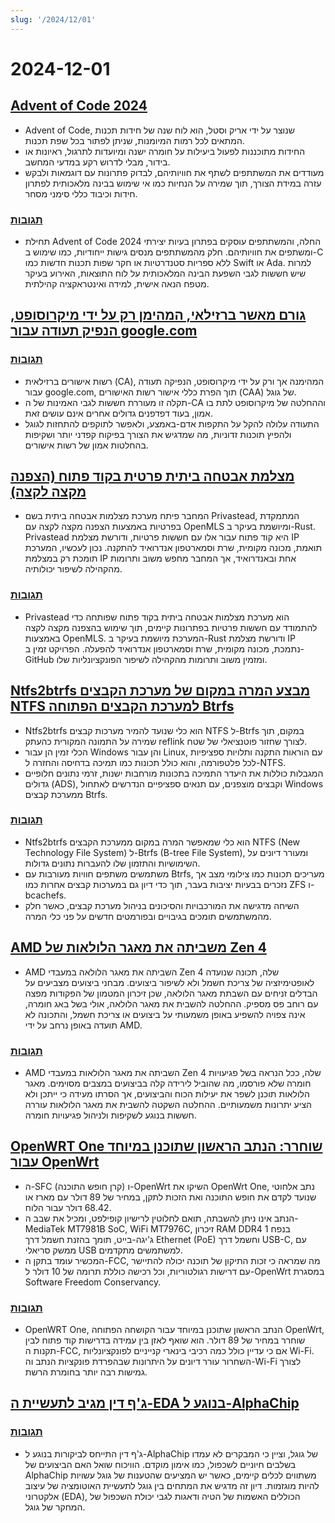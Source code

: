 ```yaml
---
slug: '/2024/12/01'
---
```


# 2024-12-01

## [Advent of Code 2024](https://adventofcode.com/2024/about)

- Advent of Code, שנוצר על ידי אריק וסטל, הוא לוח שנה של חידות תכנות המתאים לכל רמות המיומנות, שניתן לפתור בכל שפת תכנות.
- החידות מתוכננות לפעול ביעילות על חומרה ישנה ומיועדות לתרגול, ראיונות או בידור, מבלי לדרוש רקע במדעי המחשב.
- מעודדים את המשתתפים לשתף את חוויותיהם, לבדוק פתרונות עם דוגמאות ולבקש עזרה במידת הצורך, תוך שמירה על הנחיות כמו אי שימוש בבינה מלאכותית לפתרון חידות וכיבוד כללי סימני מסחר.

### [תגובות](https://news.ycombinator.com/item?id=42287231)

- תחילת Advent of Code 2024 החלה, והמשתתפים עוסקים בפתרון בעיות יצירתי ומשתפים את חוויותיהם. חלק מהמשתתפים מנסים גישות ייחודיות, כמו שימוש ב-C ללא ספריות סטנדרטיות או חקר שפות תכנות חדשות כמו Swift או Ada. למרות שיש חששות לגבי השפעת הבינה המלאכותית על לוח התוצאות, האירוע בעיקר מטפח הנאה אישית, למידה ואינטראקציה קהילתית.

## [גורם מאשר ברזילאי, המהימן רק על ידי מיקרוסופט, הנפיק תעודה עבור google.com](https://follow.agwa.name/notice/AoZSMI38xcA3TrN1sm)

### [תגובות](https://news.ycombinator.com/item?id=42284202)

- רשות אישורים ברזילאית (CA), המהימנה אך ורק על ידי מיקרוסופט, הנפיקה תעודה עבור google.com, תוך הפרת כללי אישור רשות האישורים (CAA) של גוגל.
- תקלה זו מעוררת חששות לגבי האמינות של ה-CA וההחלטה של מיקרוסופט לתת בו אמון, בעוד דפדפנים גדולים אחרים אינם עושים זאת.
- התעודה עלולה להקל על התקפות אדם-באמצע, ולאפשר לתוקפים להתחזות לגוגל ולהפיץ תוכנות זדוניות, מה שמדגיש את הצורך בפיקוח קפדני יותר ושקיפות בהחלטות אמון של רשות אישורים.

## [מצלמת אבטחה ביתית פרטית בקוד פתוח (הצפנה מקצה לקצה)](https://github.com/privastead/privastead)

- המחבר פיתח מערכת מצלמות אבטחה ביתית בשם Privastead, המתמקדת בפרטיות באמצעות הצפנה מקצה לקצה עם OpenMLS ומיושמת בעיקר ב-Rust. Privastead היא קוד פתוח עבור אלו עם חששות פרטיות, ודורשת מצלמת IP תואמת, מכונה מקומית, שרת וסמארטפון אנדרואיד להתקנה. נכון לעכשיו, המערכת תומכת רק במצלמת IP אחת ובאנדרואיד, אך המחבר מחפש משוב ותרומות מהקהילה לשיפור יכולותיה.

### [תגובות](https://news.ycombinator.com/item?id=42284412)

- Privastead הוא מערכת מצלמות אבטחה ביתית בקוד פתוח שפותחה כדי להתמודד עם חששות פרטיות בפתרונות קיימים, תוך שימוש בהצפנה מקצה לקצה באמצעות OpenMLS. המערכת מיושמת בעיקר ב-Rust ודורשת מצלמת IP נתמכת, מכונה מקומית, שרת וסמארטפון אנדרואיד להפעלה. הפרויקט זמין ב-GitHub ומזמין משוב ותרומות מהקהילה לשיפור הפונקציונליות שלו.

## [Ntfs2btrfs מבצע המרה במקום של מערכת הקבצים NTFS למערכת הקבצים הפתוחה Btrfs](https://github.com/maharmstone/ntfs2btrfs)

- Ntfs2btrfs הוא כלי שנועד להמיר מערכות קבצים NTFS ל-Btrfs במקום, תוך שמירה על התמונה המקורית כהעתק reflink לצורך שחזור פוטנציאלי של שטח.
- הכלי זמין הן עבור Windows והן עבור Linux, עם הוראות התקנה ותלויות ספציפיות לכל פלטפורמה, והוא כולל תכונות כמו תמיכה בדחיסה והחזרה ל-NTFS.
- המגבלות כוללות את היעדר התמיכה בתכונות מורחבות ישנות, זרמי נתונים חלופיים גדולים (ADS), וקבצים מוצפנים, עם תנאים ספציפיים הנדרשים לאתחול Windows ממערכת קבצים Btrfs.

### [תגובות](https://news.ycombinator.com/item?id=42283950)

- Ntfs2btrfs הוא כלי שמאפשר המרה במקום ממערכת הקבצים NTFS (New Technology File System) ל-Btrfs (B-tree File System), ומעורר דיונים על השימושיות והתזמון שלו להעברות נתונים גדולות.
- משתמשים משתפים חוויות מעורבות עם Btrfs, מעריכים תכונות כמו צילומי מצב אך נזכרים בבעיות יציבות בעבר, תוך כדי דיון גם במערכות קבצים אחרות כמו ZFS ו-bcachefs.
- השיחה מדגישה את המורכבויות והסיכונים בניהול מערכת קבצים, כאשר חלק מהמשתמשים תומכים בגיבויים ובפורמטים חדשים על פני כלי המרה.

## [AMD משביתה את מאגר הלולאות של Zen 4](https://chipsandcheese.com/p/amd-disables-zen-4s-loop-buffer)

- AMD השביתה את מאגר הלולאה במעבדי Zen 4 שלה, תכונה שנועדה לאופטימיזציה של צריכת חשמל ולא לשיפור ביצועים. מבחני ביצועים מצביעים על הבדלים זניחים עם השבתת מאגר הלולאה, שכן זיכרון המטמון של הפקודות מפצה עם רוחב פס מספיק. ההחלטה להשבית את מאגר הלולאה, אולי בשל באג חומרה, אינה צפויה להשפיע באופן משמעותי על ביצועים או צריכת חשמל, והתכונה לא תועדה באופן נרחב על ידי AMD.

### [תגובות](https://news.ycombinator.com/item?id=42283933)

- AMD השביתה את מאגר הלולאות במעבדי Zen 4 שלה, ככל הנראה בשל פגיעויות חומרה שלא פורסמו, מה שהוביל לירידה קלה בביצועים במצבים מסוימים. מאגר הלולאות תוכנן לשפר את יעילות הכוח והביצועים, אך הסרתו מעידה כי ייתכן ולא הציע יתרונות משמעותיים. ההחלטה השקטה להשבית את מאגר הלולאות עוררה חששות בנוגע לשקיפות ולניהול פגיעויות חומרה.

## [OpenWRT One שוחרר: הנתב הראשון שתוכנן במיוחד עבור OpenWrt](https://sfconservancy.org/news/2024/nov/29/openwrt-one-wireless-router-now-ships-black-friday/)

- ה-SFC (קרן חופש התוכנה) ו-OpenWrt השיקו את OpenWrt One, נתב אלחוטי שנועד לקדם את חופש התוכנה ואת הזכות לתקן, במחיר של 89 דולר עם מארז או 68.42 דולר עבור הלוח.
- הנתב אינו ניתן להשבתה, תואם לחלוטין לרישיון קופילפט, ומכיל את שבב ה-MediaTek MT7981B SoC, WiFi MT7976C, זיכרון RAM DDR4 בנפח 1 ג'יגה-בייט, תומך בהזנת חשמל דרך Ethernet (PoE) וחשמל דרך USB-C, עם ממשק סריאלי USB למשתמשים מתקדמים.
- המכשיר עומד בתקן ה-FCC, מה שמראה כי זכות התיקון של תוכנה יכולה להתיישר עם דרישות רגולטוריות, וכל רכישה כוללת תרומה של 10 דולר ל-OpenWrt במסגרת Software Freedom Conservancy.

### [תגובות](https://news.ycombinator.com/item?id=42285689)

- OpenWRT One, הנתב הראשון שתוכנן במיוחד עבור הקושחה הפתוחה OpenWrt, שוחרר במחיר של 89 דולר. הוא שואף לאזן בין עמידה בדרישות קוד פתוח לבין תקנות ה-FCC, אם כי עדיין כולל כמה רכיבי בינארי קנייניים לפונקציונליות Wi-Fi. השחרור עורר דיונים על היתרונות שבהפרדת פונקציות הנתב וה-Wi-Fi לצורך גמישות רבה יותר בחומרת הרשת.

## [ג'ף דין מגיב לתעשיית ה-EDA בנוגע ל-AlphaChip](https://twitter.com/JeffDean/status/1858540085794451906)

### [תגובות](https://news.ycombinator.com/item?id=42285128)

- ג'ף דין התייחס לביקורות בנוגע ל-AlphaChip של גוגל, וציין כי המבקרים לא עמדו בשלבים חיוניים לשכפול, כמו אימון מוקדם. הוויכוח שואל האם הביצועים של AlphaChip משתווים לכלים קיימים, כאשר יש המציעים שהטענות של גוגל עשויות להיות מוגזמות. דיון זה מדגיש את המתחים בין גוגל לתעשיית האוטומציה של עיצוב אלקטרוני (EDA), הכוללים האשמות של הטיה ודאגות לגבי יכולת השכפול של המחקר של גוגל.

<head>
  <meta property="og:title" content="Advent of Code 2024" />
  <meta property="og:type" content="website" />
  <meta property="og:image" content="https://og.cho.sh/api/og/?title=Advent%20of%20Code%202024&subheading=%D7%99%D7%95%D7%9D%20%D7%A8%D7%90%D7%A9%D7%95%D7%9F%2C%201%20%D7%91%D7%93%D7%A6%D7%9E%D7%91%D7%A8%202024%3A%20%D7%A1%D7%99%D7%9B%D7%95%D7%9D%20%D7%97%D7%93%D7%A9%D7%95%D7%AA%20Hacker" />
</head>
